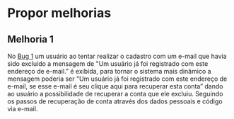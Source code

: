 # Propor melhorias

## Melhoria 1

No [Bug 1](../../Software%20Tests/Plano%20de%20teste/Registrar%20os%20bugs,%20caso%20existam,%20na%20pro%CC%81pria%20docum.md) um usuário ao tentar realizar o cadastro com um e-mail que havia sido excluído a mensagem de "Um usuário já foi registrado com este endereço de e-mail.” é exibida, para tornar o sistema mais dinâmico a mensagem poderia ser "Um usuário já foi registrado com este endereço de e-mail, se esse e-mail é seu clique aqui para recuperar esta conta” dando ao usuário a possibilidade de recuperar a conta que ele excluiu. Seguindo os passos de recuperação de conta através dos dados pessoais e código via e-mail.
